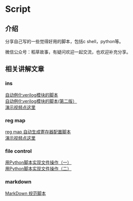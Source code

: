﻿

<!--
 * @Author       : Luma
 * @Date         : 2022-08-12 21:06:28
 * @LastEditTime : 2023-08-11 10:02:22
 * @LastEditors  : Luma
 * @Description  :    

 * @FilePath     : \working\script\README.md
-->
# Script

## 介绍
分享自己写的一些觉得好用的脚本，包括c shell，python等。

微信公众号：稻草故事，有疑问欢迎一起交流，也欢迎补充分享。

## 相关讲解文章

### ins
[自动例化verilog模块的脚本](https://mp.weixin.qq.com/s/UVtZUQGcQxA_kV7qtUM03g)    
[自动例化verilog模块的脚本(第二版）](https://mp.weixin.qq.com/s/NCFXnCP8FJSWvJKV4n0VLQ)    
[演示视频点这里](https://www.bilibili.com/video/BV1nR4y1q7fQ/?spm_id_from=333.788&vd_source=f37f913b4255a35921d75f1b74bed423)    

### reg map
[reg map 自动生成寄存器配置脚本](https://mp.weixin.qq.com/s/Z1zFkaH2pCoufePyVg5msw)    
[演示视频点这里](https://www.bilibili.com/video/BV1B24y1n7U2/?spm_id_from=333.788&vd_source=f37f913b4255a35921d75f1b74bed423)    

### file control
[用Python脚本实现文件操作（一）](https://mp.weixin.qq.com/s/nokpdovNXB65Cc8GVE639g)    
[用Python脚本实现文件操作（二）](https://mp.weixin.qq.com/s/7TB5SSYyOnXtm0psdQPBOg)    

### markdown
[MarkDown 规范脚本](https://mp.weixin.qq.com/s/KWWhdOCKqMgC7qI7SI0-Qg)    

